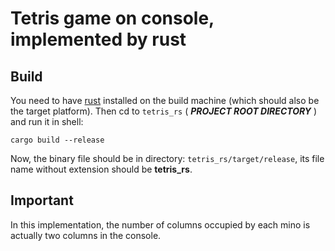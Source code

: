 # Tetris game on console, implemented by rust

## Build

You need to have [rust](https://www.rust-lang.org) installed on the build machine (which should also be the target platform). Then cd to `tetris_rs` ( ***PROJECT ROOT DIRECTORY*** ) and run it in shell:

```shell
cargo build --release
```

Now, the binary file should be in directory: `tetris_rs/target/release`, its file name without extension should be **tetris_rs**.

## Important

In this implementation, the number of columns occupied by each mino is actually two columns in the console.
